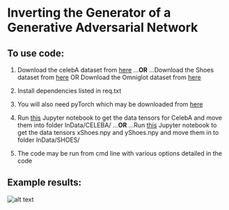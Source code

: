 # Inverting the Generator of a Generative Adversarial Network

## To use code:
1. Download the celebA dataset from [here](http://mmlab.ie.cuhk.edu.hk/projects/CelebA.html)
...**OR**
...Download the Shoes dataset from [here](http://vision.cs.utexas.edu/projects/finegrained/utzap50k/ut-zap50k-images-square.zip)
 OR
 	Download the Omniglot dataset from [here](https://github.com/brendenlake/omniglot/tree/master/python)
2. Install dependencies listed in req.txt
3. You will also need pyTorch which may be downloaded from [here](http://pytorch.org)
4. Run [this](https://github.com/ToniCreswell/attribute-cVAEGAN/blob/master/notebooks/DataToTensorCelebA_smileLabel.ipynb) Jupyter notebook to get the data tensors for CelebA and move them into folder InData/CELEBA/
...**OR**
...Run [this](https://github.com/ToniCreswell/InvertingGAN/blob/master/notebooks/shoe2tensor.ipynb) Jupyter notebook to get the data tensors xShoes.npy and yShoes.npy and move them in to folder InData/SHOES/

5. The code may be run from cmd line with various options detailed in the code


## Example results:

![alt text](https://github.com/ToniCreswell/InvertingGAN/blob/master/imgs/shoes.png)
